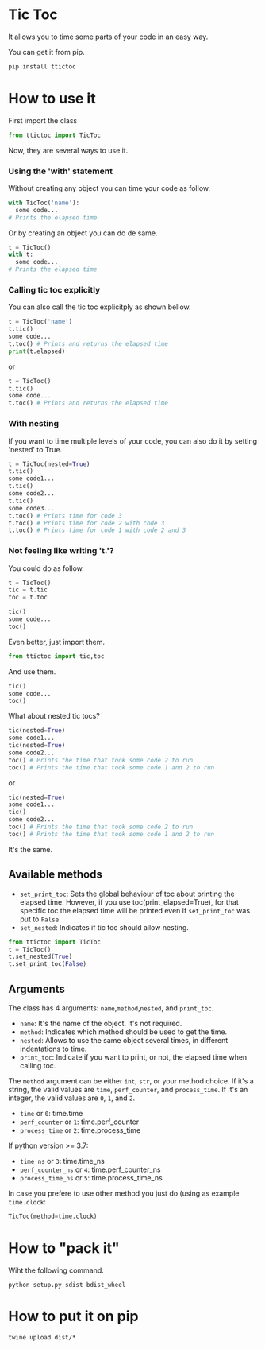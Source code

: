 # Tic Toc

It allows you to time some parts of your code in an easy way.

You can get it from pip.
```python
pip install ttictoc
```


# How to use it

First import the class
```python
from ttictoc import TicToc
```

Now, they are several ways to use it.

### Using the 'with' statement
Without creating any object you can time your code as follow.
```python
with TicToc('name'):
  some code...
# Prints the elapsed time
```

Or by creating an object you can do de same.
```python
t = TicToc()
with t:
  some code...
# Prints the elapsed time
```

### Calling tic toc explicitly
You can also call the tic toc explicitply as shown bellow.
```python
t = TicToc('name')
t.tic()
some code...
t.toc() # Prints and returns the elapsed time
print(t.elapsed)
```
or
```python
t = TicToc()
t.tic()
some code...
t.toc() # Prints and returns the elapsed time
```

### With nesting
If you want to time multiple levels of your code, you can also do it by setting 'nested' to True.
```python
t = TicToc(nested=True)
t.tic()
some code1...
t.tic()
some code2...
t.tic()
some code3...
t.toc() # Prints time for code 3 
t.toc() # Prints time for code 2 with code 3
t.toc() # Prints time for code 1 with code 2 and 3
```

### Not feeling like writing 't.'?
You could do as follow.
```python
t = TicToc()
tic = t.tic
toc = t.toc

tic()
some code...
toc()
```

Even better, just import them.
```python
from ttictoc import tic,toc
```
And use them.
```python
tic()
some code...
toc()
```

What about nested tic tocs?
```python
tic(nested=True)
some code1...
tic(nested=True)
some code2...
toc() # Prints the time that took some code 2 to run
toc() # Prints the time that took some code 1 and 2 to run
```
or
```python
tic(nested=True)
some code1...
tic()
some code2...
toc() # Prints the time that took some code 2 to run
toc() # Prints the time that took some code 1 and 2 to run
```
It's the same.

## Available methods
- `set_print_toc`: Sets the global behaviour of toc about printing the elapsed time. However, if you use toc(print_elapsed=True), for that specific toc the elapsed time will be printed even if `set_print_toc` was put to `False`. 
- `set_nested`: Indicates if tic toc should allow nesting.

```python
from ttictoc import TicToc
t = TicToc()
t.set_nested(True)
t.set_print_toc(False)
```

## Arguments
The class has 4 arguments: `name`,`method`,`nested`, and `print_toc`. 
- `name`:  It's the name of the object. It's not required.
- `method`: Indicates which method should be used to get the time.
- `nested`: Allows to use the same object several times, in different indentations to time.
- `print_toc`:  Indicate if you want to print, or not, the elapsed time when calling toc.

The `method` argument can be either `int`, `str`, or your method choice. If it's a string, the valid values are `time`, `perf_counter`, and `process_time`. If it's an integer, the valid values are `0`, `1`, and `2`. 
- `time` or `0`: time.time
- `perf_counter` or `1`: time.perf_counter
- `process_time` or `2`: time.process_time

If python version >= 3.7:
- `time_ns` or `3`: time.time_ns
- `perf_counter_ns` or `4`: time.perf_counter_ns
- `process_time_ns` or `5`: time.process_time_ns

In case you prefere to use other method you just do (using as example `time.clock`:
```python
TicToc(method=time.clock) 
```



# How to "pack it"
Wiht the following command.
```
python setup.py sdist bdist_wheel
```

# How to put it on pip
```
twine upload dist/*
```